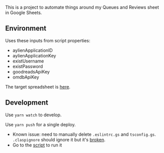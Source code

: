 This is a project to automate things around my Queues and Reviews sheet in Google Sheets.

## Environment

Uses these inputs from script properties:

- aylienApplicationID
- aylienApplicationKey
- existUsername
- existPassword
- goodreadsApiKey
- omdbApiKey

The target spreadsheet is [here](https://docs.google.com/spreadsheets/d/15ccFkUaWRUZtLk0C0dT8EN9qYWf_1aah0WoD4ii5rpQ/edit#).

## Development

Use `yarn watch` to develop.

Use `yarn push` for a single deploy.

- Known issue: need to manually delete `.eslintrc.gs` and `tsconfig.gs`. `.claspignore` should ignore it but it's [broken](https://github.com/google/clasp/issues/66).
- Go to the [script](https://script.google.com/home/projects/1PG2YTlZFJUzIvlgZOqXoK0RzmpLKs8jT-9XJuJXZnN6toD8FBoN4eQMS/edit) to run it
